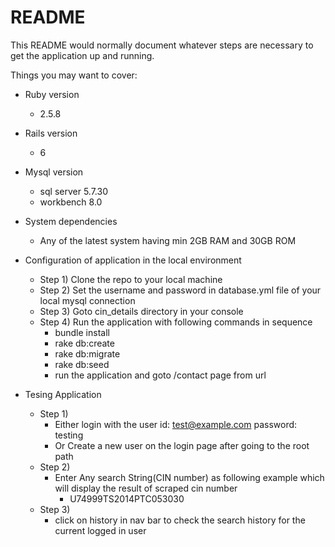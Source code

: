 # README

This README would normally document whatever steps are necessary to get the
application up and running.

Things you may want to cover:

* Ruby version
    - 2.5.8
* Rails version
    - 6 
* Mysql version
    - sql server 5.7.30
    - workbench 8.0
* System dependencies
    - Any of the latest system having min 2GB RAM and 30GB ROM 

* Configuration of application in the local environment
    - Step 1) Clone the repo to your local machine
    - Step 2) Set the username and password in database.yml file of your local mysql connection
    - Step 3) Goto cin_details directory in your console
    - Step 4) Run the application with following commands in sequence 
        - bundle install
        - rake db:create
        - rake db:migrate
        - rake db:seed
        - run the application and goto /contact page from url 


* Tesing Application
    - Step 1) 
        - Either login with the user id: test@example.com password: testing
        - Or Create a new user on the login page after going to the root path
    - Step 2)
        - Enter Any search String(CIN number) as following example which will display the result of scraped cin number
            - U74999TS2014PTC053030
    - Step 3)
        - click on history in nav bar to check the search history for the current logged in user
    
